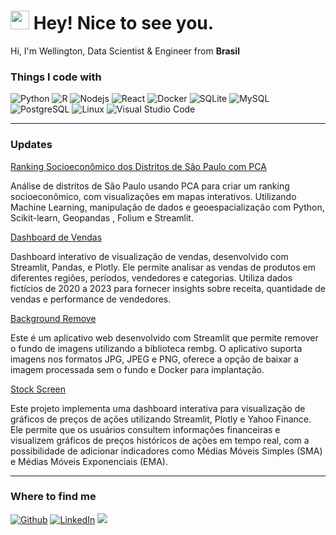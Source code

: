 <h1><img src="https://emojis.slackmojis.com/emojis/images/1643514418/3958/storm_trooper.gif?1643514418" width="30"/> Hey! Nice to see you.</h1>
<p>Hi, I'm Wellington, Data Scientist & Engineer from <b>Brasil</b></p>


<h3>Things I code with</h3>
<p>
  <img alt="Python" src="https://img.shields.io/badge/-Python-000?style=flat-square&logo=python&logoColor=white" />
  <img alt="R" src="https://img.shields.io/badge/-R-000000?style=flat-square&logo=r&logoColor=white" />
  <img alt="Nodejs" src="https://img.shields.io/badge/-Nodejs-000?style=flat-square&logo=Node.js&logoColor=white" />
  <img alt="React" src="https://img.shields.io/badge/-React-000000?style=flat-square&logo=react&logoColor=white" />
  <img alt="Docker" src="https://img.shields.io/badge/-Docker-000?style=flat-square&logo=docker&logoColor=white" />
  <img alt="SQLite" src="https://img.shields.io/badge/-SQLite-000000?style=flat-square&logo=sqlite&logoColor=white" />
  <img alt="MySQL" src="https://img.shields.io/badge/-MySQL-000?style=flat-square&logo=mysql&logoColor=white" />
  <img alt="PostgreSQL" src="https://img.shields.io/badge/-PostgreSQL-000000?style=flat-square&logo=postgresql&logoColor=white" />
  <img alt="Linux" src="https://img.shields.io/badge/-Linux-000000?style=flat-square&logo=linux&logoColor=white" />
  <img alt="Visual Studio Code" src="https://img.shields.io/badge/-VSCode-000000?style=flat-square&logo=visual-studio-code&logoColor=white" />
</p>

<!--   <a href="https://drive.google.com/drive/folders/1wT1GYNCQanGvzCATBB14I7zMopy7Cbrm">
    <img src="https://img.shields.io/badge/Certificates-4285F4?style=for-the-badge&logo=google-drive&logoColor=white"/>
  </a> -->
---

<h3> Updates </h3>

<a href="https://github.com/esscova/ranking-socioeconomico-sp" target="_blank">Ranking Socioeconômico dos Distritos de São Paulo com PCA</a>
<p>Análise de distritos de São Paulo usando PCA para criar um ranking socioeconômico, com visualizações em mapas interativos. Utilizando Machine Learning, manipulação de dados e geoespacialização com Python, Scikit-learn, Geopandas , Folium e Streamlit.</p>

<a href="https://github.com/esscova/dashboard-vendas" target="_blank">Dashboard de Vendas</a>
<p>Dashboard interativo de visualização de vendas, desenvolvido com Streamlit, Pandas, e Plotly. Ele permite analisar as vendas de produtos em diferentes regiões, períodos, vendedores e categorias. Utiliza dados fictícios de 2020 a 2023 para fornecer insights sobre receita, quantidade de vendas e performance de vendedores.</p>

<a href="https://github.com/esscova/removedor-de-fundo" target="_blank">Background Remove</a>
<p>Este é um aplicativo web desenvolvido com Streamlit que permite remover o fundo de imagens utilizando a biblioteca rembg. O aplicativo suporta imagens nos formatos JPG, JPEG e PNG, oferece a opção de baixar a imagem processada sem o fundo e Docker para implantação.</p>

<a href="https://github.com/esscova/stock_screen" target="_blank">Stock Screen</a>
<p>Este projeto implementa uma dashboard interativa para visualização de gráficos de preços de ações utilizando Streamlit, Plotly e  Yahoo Finance. Ele permite que os usuários consultem informações financeiras e visualizem gráficos de preços históricos de ações em tempo real, com a possibilidade de adicionar indicadores como Médias Móveis Simples (SMA) e Médias Móveis Exponenciais (EMA).</p>

---


<h3>Where to find me</h3>
<p>
  <a href="https://github.com/esscova" target="_blank"><img alt="Github" src="https://img.shields.io/badge/GitHub-%2312100E.svg?&style=for-the-badge&logo=Github&logoColor=white" /></a> 
  <a href="https://www.linkedin.com/in/wellington-moreira-santos" target="_blank"><img alt="LinkedIn" src="https://img.shields.io/badge/linkedin-%230077B5.svg?&style=for-the-badge&logo=linkedin&logoColor=white" /></a>
  <a href="mailto:wmoreira.ds@gmail.com"><img src="https://img.shields.io/badge/Gmail-D14836?style=for-the-badge&logo=gmail&logoColor=white"/> </a>
</p>
